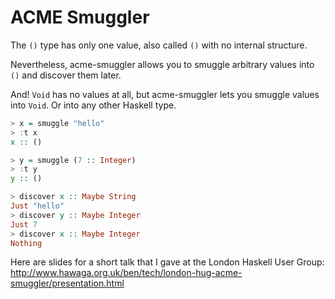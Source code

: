 ACME Smuggler
=============

The `()` type has only one value, also called `()` with no
internal structure.

Nevertheless, acme-smuggler allows you to smuggle
arbitrary values into `()` and discover them later.

And! `Void` has no values at all, but acme-smuggler lets you
smuggle values into `Void`. Or into any other Haskell type.

```haskell
> x = smuggle "hello"
> :t x
x :: ()

> y = smuggle (7 :: Integer)
> :t y
y :: ()

> discover x :: Maybe String
Just "hello"
> discover y :: Maybe Integer
Just 7
> discover x :: Maybe Integer
Nothing
```

Here are slides for a short talk that I gave at the London Haskell User Group:
http://www.hawaga.org.uk/ben/tech/london-hug-acme-smuggler/presentation.html

